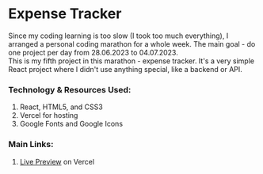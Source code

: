 # Expense Tracker
Since my coding learning is too slow (I took too much everything), I arranged a personal coding marathon for a whole week. The main goal - do one project per day from 28.06.2023 to 04.07.2023.
<br />
This is my fifth project in this marathon - expense tracker. It's a very simple React project where I didn't use anything special, like a backend or API.
<br />
### Technology & Resources Used:
1. React, HTML5, and CSS3
2. Vercel for hosting
3. Google Fonts and Google Icons
### Main Links:
1. <a href="https://expense-tracker-react-viktoriia-yash.vercel.app/">Live Preview</a> on Vercel
